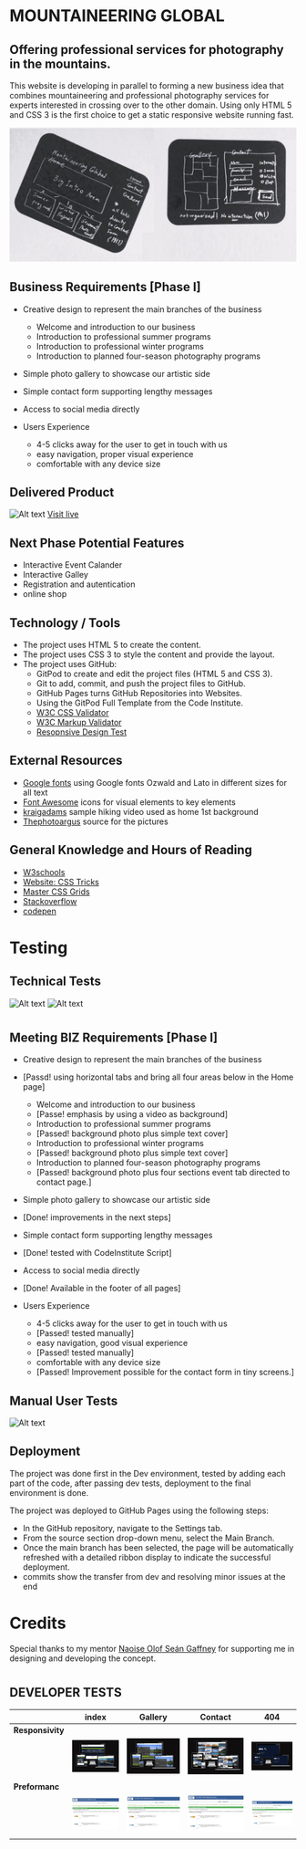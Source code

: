 # MOUNTAINEERING GLOBAL

## Offering professional services for photography in the mountains.

This website is developing in parallel to forming a new business idea that combines mountaineering and 
professional photography services for experts interested in crossing over to the other domain. 
Using only HTML 5 and CSS 3 is the first choice to get a static responsive website running fast. 

![Alt text](assets/images/docs/Idea.jpg) 


## Business Requirements [Phase I]
* Creative design to represent the main branches of the business
    * Welcome and introduction to our business
    * Introduction to professional summer programs
    * Introduction to professional winter programs
    * Introduction to planned four-season photography programs
* Simple photo gallery to showcase our artistic side 
* Simple contact form supporting lengthy messages
* Access to social media directly

* Users Experience
	* 4-5 clicks away for the user to get in touch with us
	* easy navigation, proper visual experience
	* comfortable with any device size

## Delivered Product

![Alt text](assets/images/docs/devices.jpg)
[Visit live](https://nb1355.github.io/PP1/)


## Next Phase Potential Features
* Interactive Event Calander
* Interactive Galley
* Registration and autentication
* online shop


## Technology / Tools

* The project uses HTML 5 to create the content.
* The project uses CSS 3 to style the content and provide the layout.
* The project uses GitHub:
	* GitPod to create and edit the project files (HTML 5 and CSS 3).
	* Git to add, commit, and push the project files to GitHub.
	* GitHub Pages turns GitHub Repositories into Websites.
	* Using the GitPod Full Template from the Code Institute.
    * [W3C CSS Validator](https://jigsaw.w3.org/css-validator/)
    * [W3C Markup Validator](https://validator.w3.org/)
	* [Resopnsive Design Test](https://ui.dev/amiresponsive)


## External Resources
* [Google fonts]('https://fonts.googleapis.com/css?family=Montserrat:300') using Google fonts Ozwald and Lato in different sizes for all text 
* [Font Awesome](https://fontawesome.com/) icons for visual elements to key elements
* [kraigadams]("https://www.youtube.com/embed/WKcnvPDgifA?autoplay=1&mute=1") sample hiking video used as home 1st background
* [Thephotoargus](https://www.thephotoargus.com/most-famous-mountains-in-the-world-to-photograph/) source for the pictures 


## General Knowledge and Hours of Reading
* [W3schools](https://www.w3schools.com/)
* [Website: CSS Tricks](https://css-tricks.com/)
* [Master CSS Grids](https://mozilladevelopers.github.io/playground/css-grid/)
* [Stackoverflow](https://stackoverflow.com/)
* [codepen](https://codepen.io/mperetto/pen/QYQEGK)


# Testing
## Technical Tests
![Alt text](assets/images/docs/cssTest.jpg)
![Alt text](assets/images/docs/htmlTest.jpg)
#
## Meeting BIZ Requirements [Phase I]
* Creative design to represent the main branches of the business 
* [Passd! using horizontal tabs and bring all four areas below in the Home page]
    * Welcome and introduction to our business 
	* [Passe! emphasis by using a video as background]
    * Introduction to professional summer programs 
	* [Passed! background photo plus simple text cover]
    * Introduction to professional winter programs 
	* [Passed! background photo plus simple text cover]
    * Introduction to planned four-season photography programs 
	* [Passed! background photo plus four sections event tab directed to contact page.]
* Simple photo gallery to showcase our artistic side 
* [Done! improvements in the next steps]
* Simple contact form supporting lengthy messages 
* [Done! tested with CodeInstitute Script]
* Access to social media directly 
* [Done! Available in the footer of all pages]

* Users Experience
    * 4-5 clicks away for the user to get in touch with us 
	* [Passed! tested manually]
    * easy navigation, good visual experience 
	* [Passed! tested manually]
    * comfortable with any device size 
	* [Passed! Improvement possible for the contact form in tiny screens.]
## Manual User Tests
![Alt text](assets/images/docs/mTests.jpg)

## Deployment
The project was done first in the Dev environment, tested by adding each part of the code,
after passing dev tests, deployment to the final environment is done.

The project was deployed to GitHub Pages using the following steps:

* In the GitHub repository, navigate to the Settings tab.
* From the source section drop-down menu, select the Main Branch.
* Once the main branch has been selected, the page will be automatically refreshed with a detailed ribbon display to indicate the successful deployment.
* commits show the transfer from dev and resolving minor issues at the end

#
# Credits
Special thanks to my mentor [Naoise Olof Seán Gaffney](https://github.com/NaoiseGaffney) for supporting me in designing and developing the concept.
#


## DEVELOPER TESTS

|   |index | Gallery | Contact | 404 |
|---|------|---------|---------|-----|
|**Responsivity**|
|				 |	![Snapshot](assets/images/docs/Dev-001-02.jpg) | ![Snapshot](assets/images/docs/Dev-001-01.jpg)|	![Snapshot](assets/images/docs/Dev-001-03.jpg)	|	![Snapshot](assets/images/docs/Dev-001-04.jpg)| 
||
|**Preformanc** |
|				|	![Snapshot](assets/images/docs/Dev-002-02.jpg) | ![Snapshot](assets/images/docs/Dev-002-01.jpg)|	![Snapshot](assets/images/docs/Dev-002-03.jpg)	|	![Snapshot](assets/images/docs/Dev-002-04.jpg)| 
||

